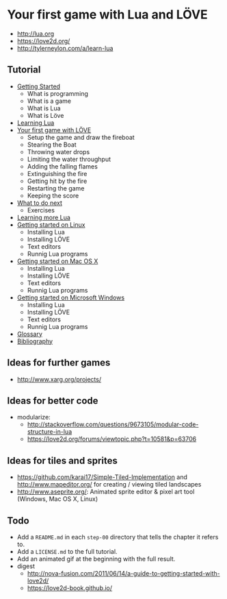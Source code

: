 # Your first game with Lua and LÖVE

- http://lua.org
- https://love2d.org/
- http://tylerneylon.com/a/learn-lua

## Tutorial

- [Getting Started](tutorial/getting-started.md)
  - What is programming
  - What is a game
  - What is Lua
  - What is Löve
- [Learning Lua](tutorial/learning-lua.md)
- [Your first game with LÖVE](tutorial/learning-love.md)
  - Setup the game and draw the fireboat
  - Stearing the Boat
  - Throwing water drops
  - Limiting the water throughput
  - Adding the falling flames
  - Extinguishing the fire
  - Getting hit by the fire
  - Restarting the game
  - Keeping the score
- [What to do next](tutorial/what-to-do-next)
  - Exercises
- [Learning more Lua](tutorial/learning-more-lua.md)
- [Getting started on Linux](tutorial/getting-started-linux.md)
  - Installing Lua
  - Installing LÖVE
  - Text editors
  - Runnig Lua programs
- [Getting started on Mac OS X](tutorial/getting-started-osx.md)
  - Installing Lua
  - Installing LÖVE
  - Text editors
  - Runnig Lua programs
- [Getting started on Microsoft Windows](tutorial/getting-started-windows.md)
  - Installing Lua
  - Installing LÖVE
  - Text editors
  - Runnig Lua programs
- [Glossary](tutorial/glossary.md)
- [Bibliography](tutorial/bibliography.md)

## Ideas for further games

- <http://www.xarg.org/projects/>

## Ideas for better code

- modularize:
  - <http://stackoverflow.com/questions/9673105/modular-code-structure-in-lua>
  - <https://love2d.org/forums/viewtopic.php?t=10581&p=63706>


## Ideas for tiles and sprites

- <https://github.com/karai17/Simple-Tiled-Implementation> and <http://www.mapeditor.org/> for creating / viewing tiled landscapes
- <http://www.aseprite.org/>: Animated sprite editor & pixel art tool (Windows, Mac OS X, Linux)

## Todo

- Add a `README.md` in each `step-00` directory that tells the chapter it refers to.
- Add a `LICENSE.md` to the full tutorial.
- Add an animated gif at the beginning with the full result.
- digest
  - http://nova-fusion.com/2011/06/14/a-guide-to-getting-started-with-love2d/
  - https://love2d-book.github.io/
